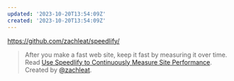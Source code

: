 ```yaml
---
updated: '2023-10-20T13:54:09Z'
created: '2023-10-20T13:54:09Z'
---
```

https://github.com/zachleat/speedlify/

> After you make a fast web site, keep it fast by measuring it over time. Read [Use Speedlify to Continuously Measure Site Performance](https://www.zachleat.com/web/speedlify/). Created by [@zachleat](https://www.zachleat.com/).